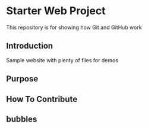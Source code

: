 # Starter Web Project

This repository is for showing how Git and GitHub work

## Introduction

Sample website with plenty of files for demos

## Purpose

## How To Contribute 

## bubbles 